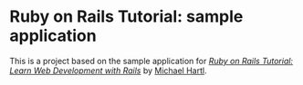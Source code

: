 # Ruby on Rails Tutorial: sample application

This is a project based on the sample application for
[*Ruby on Rails Tutorial: Learn Web Development with Rails*](http://railstutorial.org/)
by [Michael Hartl](http://michaelhartl.com/). 
